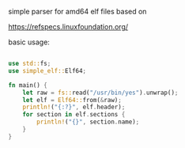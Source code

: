 simple parser for amd64 elf files based on

  https://refspecs.linuxfoundation.org/


basic usage:

```Rust

use std::fs;
use simple_elf::Elf64;

fn main() {
    let raw = fs::read("/usr/bin/yes").unwrap();
    let elf = Elf64::from(&raw);
    println!("{:?}", elf.header);
    for section in elf.sections {
        println!("{}", section.name);
    }
}

```
